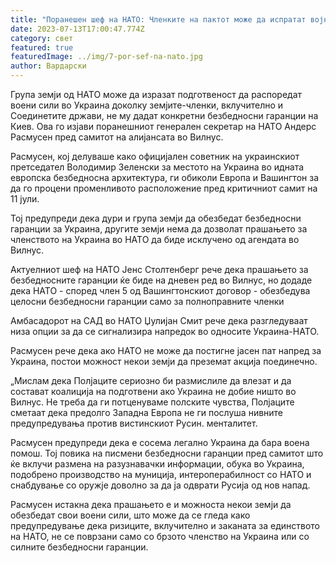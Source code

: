 ```yaml
---
title: "Поранешен шеф на НАТО: Членките на пактот може да испратат војници во Украина"
date: 2023-07-13T17:00:47.774Z
category: свет
featured: true
featuredImage: ../img/7-por-sef-na-nato.jpg
author: Вардарски
---
```

Група земји од НАТО може да изразат подготвеност да распоредат воени сили во Украина доколку земјите-членки, вклучително и Соединетите држави, не му дадат конкретни безбедносни гаранции на Киев. Ова го изјави поранешниот генерален секретар на НАТО Андерс Расмусен пред самитот на алијансата во Вилнус.

Расмусен, кој делуваше како официјален советник на украинскиот претседател Володимир Зеленски за местото на Украина во идната европска безбедносна архитектура, ги обиколи Европа и Вашингтон за да го процени променливото расположение пред критичниот самит на 11 јули.

Тој предупреди дека дури и група земји да обезбедат безбедносни гаранции за Украина, другите земји нема да дозволат прашањето за членството на Украина во НАТО да биде исклучено од агендата во Вилнус.

Актуелниот шеф на НАТО Јенс Столтенберг рече дека прашањето за безбедносните гаранции ќе биде на дневен ред во Вилнус, но додаде дека НАТО - според член 5 од Вашингтонскиот договор - обезбедува целосни безбедносни гаранции само за полноправните членки

Амбасадорот на САД во НАТО Џулијан Смит рече дека разгледуваат низа опции за да се сигнализира напредок во односите Украина-НАТО.

Расмусен рече дека ако НАТО не може да постигне јасен пат напред за Украина, постои можност некои земји да преземат акција поединечно.

„Мислам дека Полјаците сериозно би размислиле да влезат и да состават коалиција на подготвени ако Украина не добие ништо во Вилнус. Не треба да ги потценуваме полските чувства, Полјаците сметаат дека предолго Западна Европа не ги послуша нивните предупредувања против вистинскиот Русин. менталитет.

Расмусен предупреди дека е сосема легално Украина да бара воена помош. Тој повика на писмени безбедносни гаранции пред самитот што ќе вклучи размена на разузнавачки информации, обука во Украина, подобрено производство на муниција, интероперабилност со НАТО и снабдување со оружје доволно за да ја одврати Русија од нов напад.

Расмусен истакна дека прашањето е и можноста некои земји да обезбедат свои воени сили, што може да се гледа како предупредување дека ризиците, вклучително и заканата за единството на НАТО, не се поврзани само со брзото членство на Украина или со силните безбедносни гаранции.